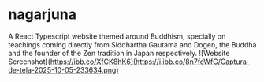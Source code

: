 # nagarjuna
A React Typescript website themed around Buddhism, specially on teachings coming directly from Siddhartha Gautama and Dogen, the Buddha and the founder of the Zen tradition in Japan respectively.
![Website Screenshot](https://ibb.co/XfCK8hK6](https://i.ibb.co/8n7fcWfG/Captura-de-tela-2025-10-05-233634.png)

